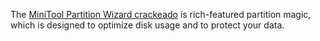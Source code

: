  The [MiniTool Partition Wizard crackeado](https://jsoftz.com/easeus-partition-master-17-8-1-full-version-crackeado/) is rich-featured partition magic, which is designed to optimize disk usage and to protect your data.
